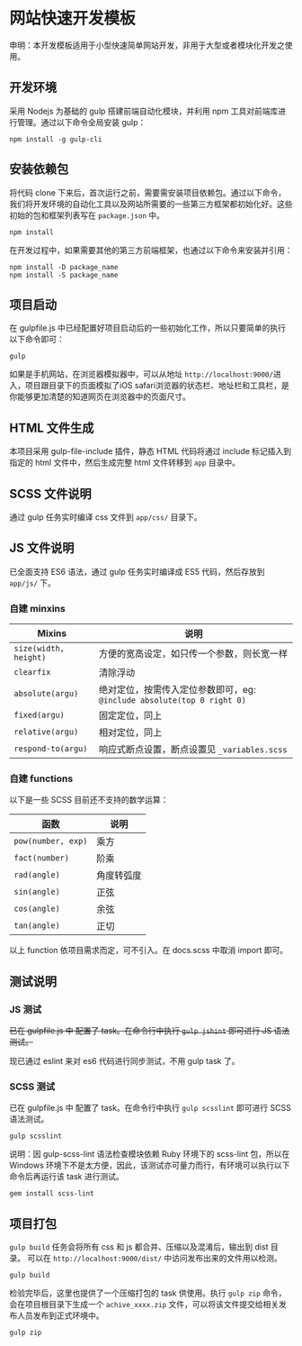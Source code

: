 # 网站快速开发模板
申明：本开发模板适用于小型快速简单网站开发，非用于大型或者模块化开发之使用。

## 开发环境
采用 Nodejs 为基础的 gulp 搭建前端自动化模块，并利用 npm 工具对前端库进行管理。通过以下命令全局安装 gulp：
```
npm install -g gulp-cli
```

## 安装依赖包
将代码 clone 下来后，首次运行之前，需要需安装项目依赖包。通过以下命令，我们将开发环境的自动化工具以及网站所需要的一些第三方框架都初始化好。这些初始的包和框架列表写在 `package.json` 中。
```
npm install
```

在开发过程中，如果需要其他的第三方前端框架，也通过以下命令来安装并引用：
```
npm install -D package_name
npm install -S package_name
```

## 项目启动
在 gulpfile.js 中已经配置好项目启动后的一些初始化工作，所以只要简单的执行以下命令即可：
```
gulp
```

如果是手机网站，在浏览器模拟器中，可以从地址 `http://localhost:9000/`进入，项目跟目录下的页面模拟了iOS safari浏览器的状态栏、地址栏和工具栏，是你能够更加清楚的知道网页在浏览器中的页面尺寸。

## HTML 文件生成
本项目采用 gulp-file-include 插件，静态 HTML 代码将通过 include 标记插入到指定的 html 文件中，然后生成完整 html 文件转移到 `app` 目录中。

## SCSS 文件说明
通过 gulp 任务实时编译 css 文件到 `app/css/` 目录下。

## JS 文件说明
已全面支持 ES6 语法，通过 gulp 任务实时编译成 ES5 代码，然后存放到 `app/js/` 下。

### 自建 minxins

| Mixins | 说明 |
| --- | --- |
| `size(width, height)` | 方便的宽高设定，如只传一个参数，则长宽一样 |
| `clearfix` | 清除浮动|
| `absolute(argu)` | 绝对定位，按需传入定位参数即可，eg: `@include absolute(top 0 right 0)`|
| `fixed(argu)` | 固定定位，同上|
| `relative(argu)` | 相对定位，同上|
| `respond-to(argu)` | 响应式断点设置，断点设置见 `_variables.scss`|

### 自建 functions
以下是一些 SCSS 目前还不支持的数学运算：

| 函数 | 说明 |
| --- | --- |
| `pow(number, exp)`| 乘方 |
| `fact(number)`    | 阶乘 |
| `rad(angle)`      | 角度转弧度 |
| `sin(angle)`      | 正弦 |
| `cos(angle)`      | 余弦 |
| `tan(angle)`      | 正切 |

以上 function 依项目需求而定，可不引入。在 docs.scss 中取消 import 即可。

## 测试说明

### JS 测试
~~已在 gulpfile.js 中 配置了 task。在命令行中执行 `gulp jshint` 即可进行 JS 语法测试。~~

现已通过 eslint 来对 es6 代码进行同步测试，不用 gulp task 了。

### SCSS 测试
已在 gulpfile.js 中 配置了 task。在命令行中执行 `gulp scsslint` 即可进行 SCSS 语法测试。
```
gulp scsslint
```

说明：因 gulp-scss-lint 语法检查模块依赖 Ruby 环境下的 scss-lint 包，所以在 Windows 环境下不是太方便，因此，该测试亦可量力而行，有环境可以执行以下命令后再运行该 task 进行测试。
```
gem install scss-lint
```

## 项目打包
`gulp build` 任务会将所有 css 和 js 都合并、压缩以及混淆后，输出到 dist 目录。 可以在 `http://localhost:9000/dist/` 中访问发布出来的文件用以检测。
```
gulp build
```

检验完毕后，这里也提供了一个压缩打包的 task 供使用。执行 `gulp zip` 命令，会在项目根目录下生成一个 `achive_xxxx.zip` 文件，可以将该文件提交给相关发布人员发布到正式环境中。
```
gulp zip
```
